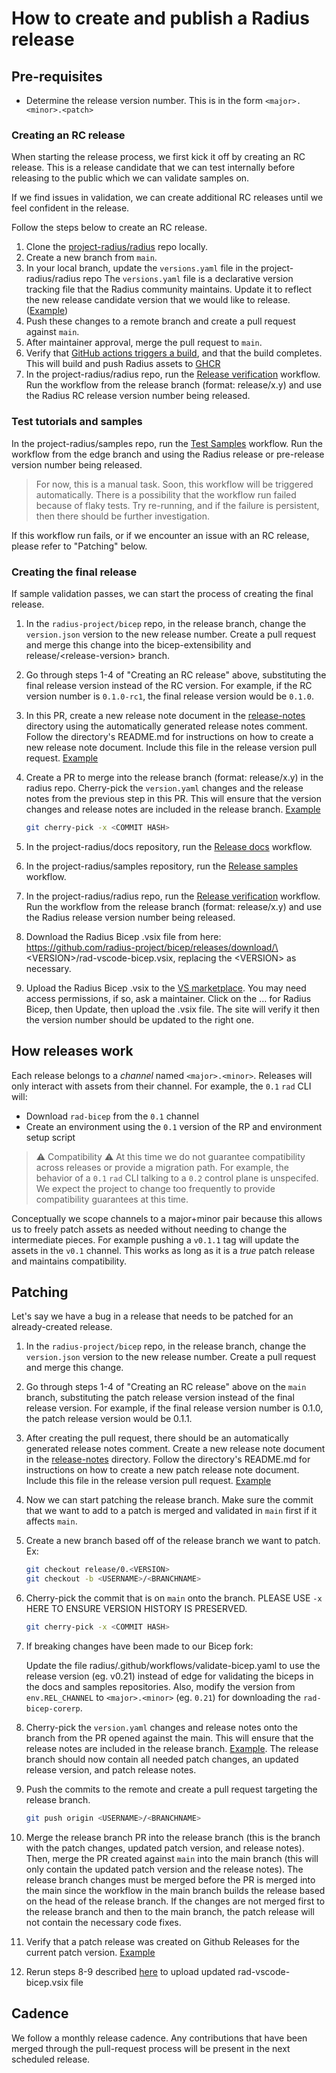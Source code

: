 # How to create and publish a Radius release

## Pre-requisites

- Determine the release version number. This is in the form `<major>.<minor>.<patch>`

### Creating an RC release

When starting the release process, we first kick it off by creating an RC release. This is a release candidate that we can test internally before releasing to the public which we can validate samples on.

If we find issues in validation, we can create additional RC releases until we feel confident in the release.

Follow the steps below to create an RC release.

1. Clone the [project-radius/radius](https://github.com/project-radius/radius) repo locally.
1. Create a new branch from `main`.
1. In your local branch, update the `versions.yaml` file in the project-radius/radius repo
The `versions.yaml` file is a declarative version tracking file that the Radius community maintains. Update it to reflect the new release candidate version that we would like to release. ([Example](https://github.com/project-radius/radius/pull/6077/files))
1. Push these changes to a remote branch and create a pull request against `main`.
1. After maintainer approval, merge the pull request to `main`.
1. Verify that [GitHub actions triggers a build](https://github.com/project-radius/radius/actions), and that the build completes. This will build and push Radius assets to [GHCR](https://github.com/orgs/radius-project/packages)
1. In the project-radius/radius repo, run the [Release verification](https://github.com/radius-project/radius/actions/workflows/release-verification.yaml) workflow. Run the workflow from the release branch (format: release/x.y) and use the Radius RC release version number being released.

### Test tutorials and samples

In the project-radius/samples repo, run the [Test Samples](https://github.com/project-radius/samples/actions/workflows/test.yaml) workflow. Run the workflow from the edge branch and using the Radius release or pre-release version number being released.

> For now, this is a manual task. Soon, this workflow will be triggered automatically.
> There is a possibility that the workflow run failed because of flaky tests. Try re-running, and if the failure is persistent, then there should be further investigation.

If this workflow run fails, or if we encounter an issue with an RC release, please refer to "Patching" below.

### Creating the final release

If sample validation passes, we can start the process of creating the final release.

1. In the `radius-project/bicep` repo, in the release branch, change the `version.json` version to the new release number. Create a pull request and merge this change into the bicep-extensibility and release/\<release-version\> branch.

1. Go through steps 1-4 of "Creating an RC release" above, substituting the final release version instead of the RC version. For example, if the RC version number is `0.1.0-rc1`, the final release version would be `0.1.0`.

1. In this PR, create a new release note document in the [release-notes](../../release-notes/) directory using the automatically generated release notes comment. Follow the directory's README.md for instructions on how to create a new release note document. Include this file in the release version pull request. [Example](https://github.com/project-radius/radius/pull/6092/files)

1. Create a PR to merge into the release branch (format: release/x.y) in the radius repo. Cherry-pick the `version.yaml` changes and the release notes from the previous step in this PR. This will ensure that the version changes and release notes are included in the release branch. [Example](https://github.com/radius-project/radius/pull/6114/files)

   ```bash
   git cherry-pick -x <COMMIT HASH>
   ```

1. In the project-radius/docs repository, run the [Release docs](https://github.com/project-radius/docs/actions/workflows/release.yaml) workflow.

1. In the project-radius/samples repository, run the [Release samples](https://github.com/project-radius/samples/actions/workflows/release.yaml) workflow.

1. In the project-radius/radius repo, run the [Release verification](https://github.com/radius-project/radius/actions/workflows/release-verification.yaml) workflow. Run the workflow from the release branch (format: release/x.y) and use the Radius release version number being released.

1. Download the Radius Bicep .vsix file from here: https://github.com/radius-project/bicep/releases/download/\<VERSION\>/rad-vscode-bicep.vsix, replacing the \<VERSION\> as necessary.

1. Upload the Radius Bicep .vsix to the [VS marketplace](https://marketplace.visualstudio.com/manage). You may need access permissions, if so, ask a maintainer. Click on the ... for Radius Bicep, then Update, then upload the .vsix file. The site will verify it then the version number should be updated to the right one.

## How releases work

Each release belongs to a *channel* named `<major>.<minor>`. Releases will only interact with assets from their channel. For example, the `0.1` `rad` CLI will:

- Download `rad-bicep` from the `0.1` channel
- Create an environment using the `0.1` version of the RP and environment setup script

> ⚠️ Compatibility ⚠️
At this time we do not guarantee compatibility across releases or provide a migration path. For example, the behavior of a `0.1` `rad` CLI talking to a `0.2` control plane is unspecifed. We expect the project to change too frequently to provide compatibility guarantees at this time.

Conceptually we scope channels to a major+minor pair because this allows us to freely patch assets as needed without needing to change the intermediate pieces. For example pushing a `v0.1.1` tag will update the assets in the `v0.1` channel. This works as long as it is a *true* patch release and maintains compatibility.

## Patching

Let's say we have a bug in a release that needs to be patched for an already-created release.

1. In the `radius-project/bicep` repo, in the release branch, change the `version.json` version to the new release number. Create a pull request and merge this change.

1. Go through steps 1-4 of "Creating an RC release" above on the `main` branch, substituting the patch release version instead of the final release version. For example, if the final release version number is 0.1.0, the patch release version would be 0.1.1.

1. After creating the pull request, there should be an automatically generated release notes comment. Create a new release note document in the [release-notes](../../release-notes/) directory. Follow the directory's README.md for instructions on how to create a new patch release note document. Include this file in the release version pull request. [Example](https://github.com/project-radius/radius/pull/6092/files)

1. Now we can start patching the release branch. Make sure the commit that we want to add to a patch is merged and validated in `main` first if it affects `main`.

1. Create a new branch based off of the release branch we want to patch. Ex:

   ```bash
   git checkout release/0.<VERSION>
   git checkout -b <USERNAME>/<BRANCHNAME>
   ```

1. Cherry-pick the commit that is on `main` onto the branch. PLEASE USE `-x` HERE TO ENSURE VERSION HISTORY IS PRESERVED.

   ```bash
   git cherry-pick -x <COMMIT HASH>
   ```

1. If breaking changes have been made to our Bicep fork:

   Update the file radius/.github/workflows/validate-bicep.yaml to use the release version (eg. v0.21) instead of edge for validating the biceps in the docs and samples repositories. Also, modify the version from `env.REL_CHANNEL` to `<major>.<minor>` (eg. `0.21`) for downloading the `rad-bicep-corerp`.

1. Cherry-pick the `version.yaml` changes and release notes onto the branch from the PR opened against the main. This will ensure that the release notes are included in the release branch. [Example](https://github.com/radius-project/radius/pull/6114/files). The release branch should now contain all needed patch changes, an updated release version, and patch release notes.

1. Push the commits to the remote and create a pull request targeting the release branch.

   ```bash
   git push origin <USERNAME>/<BRANCHNAME>
   ```

1. Merge the release branch PR into the release branch (this is the branch with the patch changes, updated patch version, and release notes). Then, merge the PR created against `main` into the main branch (this will only contain the updated patch version and the release notes). The release branch changes must be merged before the PR is merged into the main since the workflow in the main branch builds the release based on the head of the release branch. If the changes are not merged first to the release branch and then to the main branch, the patch release will not contain the necessary code fixes.

1. Verify that a patch release was created on Github Releases for the current patch version. [Example](https://github.com/radius-project/radius/releases)

1. Rerun steps 8-9 described [here](#creating-the-final-release) to upload updated rad-vscode-bicep.vsix file

## Cadence

We follow a monthly release cadence. Any contributions that have been merged through the pull-request process will be present in the next scheduled release.
